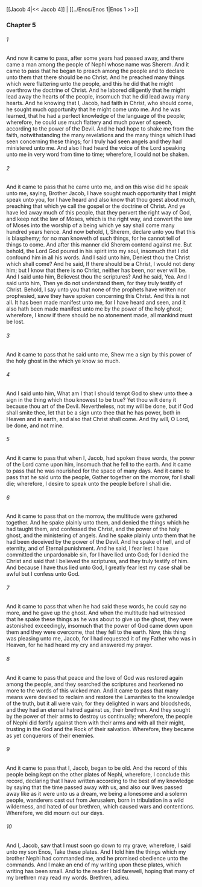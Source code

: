 [[Jacob 4|<< Jacob 4]]  |  [[../Enos/Enos 1|Enos 1 >>]]

### Chapter 5
###### 1
And now it came to pass, after some years had passed away, and there came a man among the people of Nephi whose name was Sherem. And it came to pass that he began to preach among the people and to declare unto them that there should be no Christ. And he preached many things which were flattering unto the people, and this he did that he might overthrow the doctrine of Christ. And he labored diligently that he might lead away the hearts of the people, insomuch that he did lead away many hearts. And he knowing that I, Jacob, had faith in Christ, who should come, he sought much opportunity that he might come unto me. And he was learned, that he had a perfect knowledge of the language of the people; wherefore, he could use much flattery and much power of speech, according to the power of the Devil. And he had hope to shake me from the faith, notwithstanding the many revelations and the many things which I had seen concerning these things; for I truly had seen angels and they had ministered unto me. And also I had heard the voice of the Lord speaking unto me in very word from time to time; wherefore, I could not be shaken.

###### 2
And it came to pass that he came unto me, and on this wise did he speak unto me, saying, Brother Jacob, I have sought much opportunity that I might speak unto you, for I have heard and also know that thou goest about much, preaching that which ye call the gospel or the doctrine of Christ. And ye have led away much of this people, that they pervert the right way of God, and keep not the law of Moses, which is the right way, and convert the law of Moses into the worship of a being which ye say shall come many hundred years hence. And now behold, I, Sherem, declare unto you that this is blasphemy; for no man knoweth of such things, for he cannot tell of things to come. And after this manner did Sherem contend against me. But behold, the Lord God poured in his spirit into my soul, insomuch that I did confound him in all his words. And I said unto him, Deniest thou the Christ which shall come? And he said, If there should be a Christ, I would not deny him; but I know that there is no Christ, neither has been, nor ever will be. And I said unto him, Believest thou the scriptures? And he said, Yea. And I said unto him, Then ye do not understand them, for they truly testify of Christ. Behold, I say unto you that none of the prophets have written nor prophesied, save they have spoken concerning this Christ. And this is not all. It has been made manifest unto me, for I have heard and seen, and it also hath been made manifest unto me by the power of the holy ghost; wherefore, I know if there should be no atonement made, all mankind must be lost.

###### 3
And it came to pass that he said unto me, Shew me a sign by this power of the holy ghost in the which ye know so much.

###### 4
And I said unto him, What am I that I should tempt God to shew unto thee a sign in the thing which thou knowest to be true? Yet thou wilt deny it because thou art of the Devil. Nevertheless, not my will be done, but if God shall smite thee, let that be a sign unto thee that he has power, both in Heaven and in earth, and also that Christ shall come. And thy will, O Lord, be done, and not mine.

###### 5
And it came to pass that when I, Jacob, had spoken these words, the power of the Lord came upon him, insomuch that he fell to the earth. And it came to pass that he was nourished for the space of many days. And it came to pass that he said unto the people, Gather together on the morrow, for I shall die; wherefore, I desire to speak unto the people before I shall die.

###### 6
And it came to pass that on the morrow, the multitude were gathered together. And he spake plainly unto them, and denied the things which he had taught them, and confessed the Christ, and the power of the holy ghost, and the ministering of angels. And he spake plainly unto them that he had been deceived by the power of the Devil. And he spake of hell, and of eternity, and of Eternal punishment. And he said, I fear lest I have committed the unpardonable sin, for I have lied unto God; for I denied the Christ and said that I believed the scriptures, and they truly testify of him. And because I have thus lied unto God, I greatly fear lest my case shall be awful but I confess unto God.

###### 7
And it came to pass that when he had said these words, he could say no more, and he gave up the ghost. And when the multitude had witnessed that he spake these things as he was about to give up the ghost, they were astonished exceedingly, insomuch that the power of God came down upon them and they were overcome, that they fell to the earth. Now, this thing was pleasing unto me, Jacob, for I had requested it of my Father who was in Heaven, for he had heard my cry and answered my prayer.

###### 8
And it came to pass that peace and the love of God was restored again among the people, and they searched the scriptures and hearkened no more to the words of this wicked man. And it came to pass that many means were devised to reclaim and restore the Lamanites to the knowledge of the truth, but it all were vain; for they delighted in wars and bloodsheds, and they had an eternal hatred against us, their brethren. And they sought by the power of their arms to destroy us continually; wherefore, the people of Nephi did fortify against them with their arms and with all their might, trusting in the God and the Rock of their salvation. Wherefore, they became as yet conquerors of their enemies.

###### 9
And it came to pass that I, Jacob, began to be old. And the record of this people being kept on the other plates of Nephi, wherefore, I conclude this record, declaring that I have written according to the best of my knowledge by saying that the time passed away with us, and also our lives passed away like as it were unto us a dream, we being a lonesome and a solemn people, wanderers cast out from Jerusalem, born in tribulation in a wild wilderness, and hated of our brethren, which caused wars and contentions. Wherefore, we did mourn out our days.

###### 10
And I, Jacob, saw that I must soon go down to my grave; wherefore, I said unto my son Enos, Take these plates. And I told him the things which my brother Nephi had commanded me, and he promised obedience unto the commands. And I make an end of my writing upon these plates, which writing has been small. And to the reader I bid farewell, hoping that many of my brethren may read my words. Brethren, adieu.